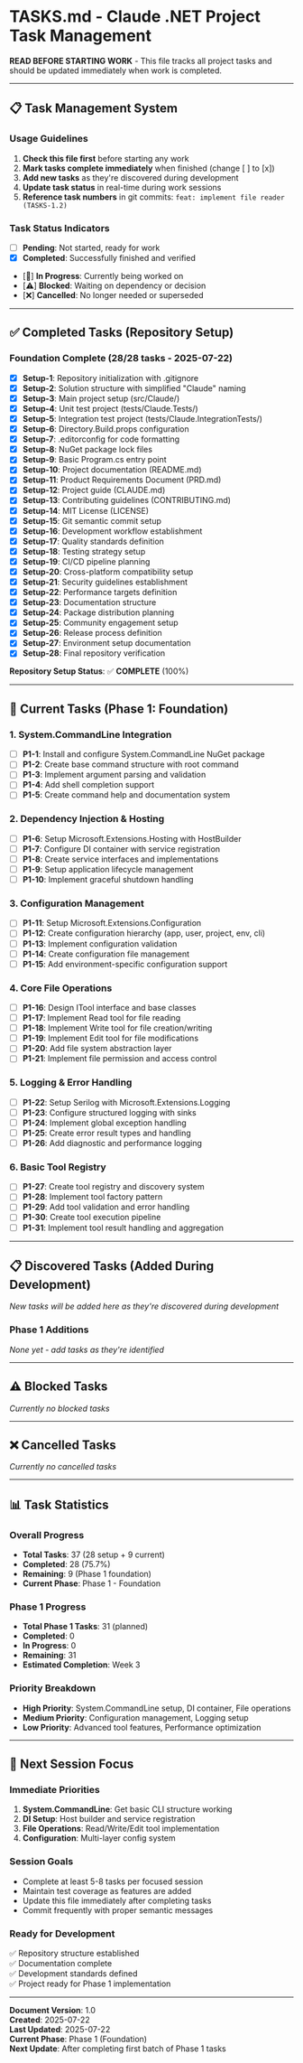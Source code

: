 # TASKS.md - Claude .NET Project Task Management

**READ BEFORE STARTING WORK** - This file tracks all project tasks and should be updated immediately when work is completed.

---

## 📋 Task Management System

### **Usage Guidelines**
1. **Check this file first** before starting any work
2. **Mark tasks complete immediately** when finished (change [ ] to [x])
3. **Add new tasks** as they're discovered during development
4. **Update task status** in real-time during work sessions
5. **Reference task numbers** in git commits: `feat: implement file reader (TASKS-1.2)`

### **Task Status Indicators**
- [ ] **Pending**: Not started, ready for work
- [x] **Completed**: Successfully finished and verified
- [🔄] **In Progress**: Currently being worked on
- [⚠️] **Blocked**: Waiting on dependency or decision
- [❌] **Cancelled**: No longer needed or superseded

---

## ✅ Completed Tasks (Repository Setup)

### **Foundation Complete** (28/28 tasks - 2025-07-22)
- [x] **Setup-1**: Repository initialization with .gitignore
- [x] **Setup-2**: Solution structure with simplified "Claude" naming
- [x] **Setup-3**: Main project setup (src/Claude/)
- [x] **Setup-4**: Unit test project (tests/Claude.Tests/)
- [x] **Setup-5**: Integration test project (tests/Claude.IntegrationTests/)
- [x] **Setup-6**: Directory.Build.props configuration
- [x] **Setup-7**: .editorconfig for code formatting
- [x] **Setup-8**: NuGet package lock files
- [x] **Setup-9**: Basic Program.cs entry point
- [x] **Setup-10**: Project documentation (README.md)
- [x] **Setup-11**: Product Requirements Document (PRD.md)
- [x] **Setup-12**: Project guide (CLAUDE.md)
- [x] **Setup-13**: Contributing guidelines (CONTRIBUTING.md)
- [x] **Setup-14**: MIT License (LICENSE)
- [x] **Setup-15**: Git semantic commit setup
- [x] **Setup-16**: Development workflow establishment
- [x] **Setup-17**: Quality standards definition
- [x] **Setup-18**: Testing strategy setup
- [x] **Setup-19**: CI/CD pipeline planning
- [x] **Setup-20**: Cross-platform compatibility setup
- [x] **Setup-21**: Security guidelines establishment
- [x] **Setup-22**: Performance targets definition
- [x] **Setup-23**: Documentation structure
- [x] **Setup-24**: Package distribution planning
- [x] **Setup-25**: Community engagement setup
- [x] **Setup-26**: Release process definition
- [x] **Setup-27**: Environment setup documentation
- [x] **Setup-28**: Final repository verification

**Repository Setup Status**: ✅ **COMPLETE** (100%)

---

## 🔄 Current Tasks (Phase 1: Foundation)

### **1. System.CommandLine Integration** 
- [ ] **P1-1**: Install and configure System.CommandLine NuGet package
- [ ] **P1-2**: Create base command structure with root command
- [ ] **P1-3**: Implement argument parsing and validation
- [ ] **P1-4**: Add shell completion support
- [ ] **P1-5**: Create command help and documentation system

### **2. Dependency Injection & Hosting**
- [ ] **P1-6**: Setup Microsoft.Extensions.Hosting with HostBuilder
- [ ] **P1-7**: Configure DI container with service registration
- [ ] **P1-8**: Create service interfaces and implementations
- [ ] **P1-9**: Setup application lifecycle management
- [ ] **P1-10**: Implement graceful shutdown handling

### **3. Configuration Management**
- [ ] **P1-11**: Setup Microsoft.Extensions.Configuration
- [ ] **P1-12**: Create configuration hierarchy (app, user, project, env, cli)
- [ ] **P1-13**: Implement configuration validation
- [ ] **P1-14**: Create configuration file management
- [ ] **P1-15**: Add environment-specific configuration support

### **4. Core File Operations**
- [ ] **P1-16**: Design ITool interface and base classes
- [ ] **P1-17**: Implement Read tool for file reading
- [ ] **P1-18**: Implement Write tool for file creation/writing
- [ ] **P1-19**: Implement Edit tool for file modifications
- [ ] **P1-20**: Add file system abstraction layer
- [ ] **P1-21**: Implement file permission and access control

### **5. Logging & Error Handling**
- [ ] **P1-22**: Setup Serilog with Microsoft.Extensions.Logging
- [ ] **P1-23**: Configure structured logging with sinks
- [ ] **P1-24**: Implement global exception handling
- [ ] **P1-25**: Create error result types and handling
- [ ] **P1-26**: Add diagnostic and performance logging

### **6. Basic Tool Registry**
- [ ] **P1-27**: Create tool registry and discovery system
- [ ] **P1-28**: Implement tool factory pattern
- [ ] **P1-29**: Add tool validation and error handling
- [ ] **P1-30**: Create tool execution pipeline
- [ ] **P1-31**: Implement tool result handling and aggregation

---

## 📋 Discovered Tasks (Added During Development)

*New tasks will be added here as they're discovered during development*

### **Phase 1 Additions**
*None yet - add tasks as they're identified*

---

## ⚠️ Blocked Tasks

*Currently no blocked tasks*

---

## ❌ Cancelled Tasks

*Currently no cancelled tasks*

---

## 📊 Task Statistics

### **Overall Progress**
- **Total Tasks**: 37 (28 setup + 9 current)
- **Completed**: 28 (75.7%)
- **Remaining**: 9 (Phase 1 foundation)
- **Current Phase**: Phase 1 - Foundation

### **Phase 1 Progress** 
- **Total Phase 1 Tasks**: 31 (planned)
- **Completed**: 0
- **In Progress**: 0  
- **Remaining**: 31
- **Estimated Completion**: Week 3

### **Priority Breakdown**
- **High Priority**: System.CommandLine setup, DI container, File operations
- **Medium Priority**: Configuration management, Logging setup
- **Low Priority**: Advanced tool features, Performance optimization

---

## 🎯 Next Session Focus

### **Immediate Priorities**
1. **System.CommandLine**: Get basic CLI structure working
2. **DI Setup**: Host builder and service registration
3. **File Operations**: Read/Write/Edit tool implementation
4. **Configuration**: Multi-layer config system

### **Session Goals**
- Complete at least 5-8 tasks per focused session
- Maintain test coverage as features are added
- Update this file immediately after completing tasks
- Commit frequently with proper semantic messages

### **Ready for Development**
✅ Repository structure established  
✅ Documentation complete  
✅ Development standards defined  
✅ Project ready for Phase 1 implementation

---

**Document Version**: 1.0  
**Created**: 2025-07-22  
**Last Updated**: 2025-07-22  
**Current Phase**: Phase 1 (Foundation)  
**Next Update**: After completing first batch of Phase 1 tasks